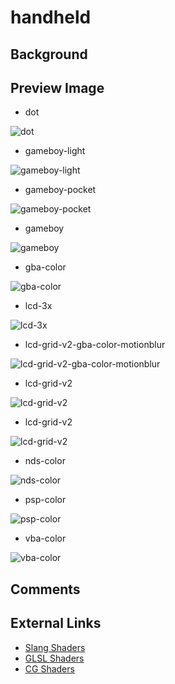 # handheld

## Background

## Preview Image
* dot

![dot](images/handheld/dot.png)

* gameboy-light

![gameboy-light](images/handheld/gameboy-light.png)

* gameboy-pocket

![gameboy-pocket](images/handheld/gameboy-pocket.png)

* gameboy

![gameboy](images/handheld/gameboy.png)

* gba-color

![gba-color](images/handheld/gba-color.png)

* lcd-3x

![lcd-3x](images/handheld/lcd-3x.png)

* lcd-grid-v2-gba-color-motionblur

![lcd-grid-v2-gba-color-motionblur](images/handheld/lcd-grid-v2-gba-color-motionblur.png)

* lcd-grid-v2

![lcd-grid-v2](images/handheld/lcd-grid-v2.png)

* lcd-grid-v2

![lcd-grid-v2](images/handheld/lcd-grid-v2.png)

* nds-color

![nds-color](images/handheld/nds-color.png)

* psp-color

![psp-color](images/handheld/psp-color.png)

* vba-color

![vba-color](images/handheld/vba-color.png)


## Comments

## External Links

* [Slang Shaders](https://github.com/libretro/slang-shaders)
* [GLSL Shaders](https://github.com/libretro/glsl-shaders)  
* [CG Shaders](https://github.com/libretro/common-shaders)
